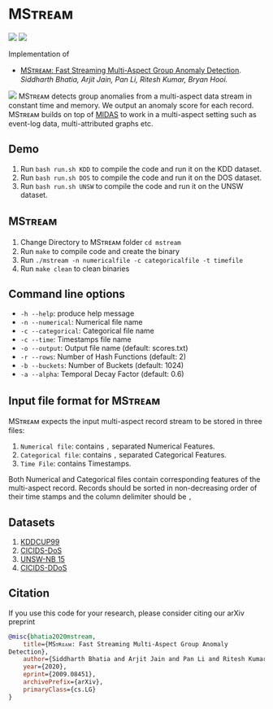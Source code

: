 # MSᴛʀᴇᴀᴍ

<p>
  <a href="https://arxiv.org/pdf/2009.08451.pdf"><img src="http://img.shields.io/badge/Paper-PDF-brightgreen.svg"></a>
  <a href="https://github.com/Stream-AD/MStream/blob/master/LICENSE">
    <img src="https://img.shields.io/badge/License-Apache%202.0-blue.svg">
  </a>
</p>

Implementation of

- [MSᴛʀᴇᴀᴍ: Fast Streaming Multi-Aspect Group Anomaly
Detection](https://arxiv.org/pdf/2009.08451.pdf). *Siddharth Bhatia, Arjit Jain, Pan Li, Ritesh Kumar, Bryan Hooi.*

![](https://www.comp.nus.edu.sg/~sbhatia/assets/img/mstream.png)
MSᴛʀᴇᴀᴍ detects group anomalies from a multi-aspect data stream in constant time and memory. We output an anomaly score for each record. MSᴛʀᴇᴀᴍ builds on top of [MIDAS](https://github.com/Stream-AD/MIDAS) to work in a multi-aspect setting such as event-log data, multi-attributed graphs etc.

## Demo

1. Run `bash run.sh KDD` to compile the code and run it on the KDD dataset.
2. Run `bash run.sh DOS` to compile the code and run it on the DOS dataset.
3. Run `bash run.sh UNSW` to compile the code and run it on the UNSW dataset.


## MSᴛʀᴇᴀᴍ
1. Change Directory to MSᴛʀᴇᴀᴍ folder `cd mstream`
2. Run `make` to compile code and create the binary
2. Run `./mstream -n numericalfile -c categoricalfile -t timefile `
3. Run `make clean` to clean binaries

## Command line options
  * `-h --help`: produce help message
  * `-n --numerical`: Numerical file name
  * `-c --categorical`: Categorical file name
  * `-c --time`: Timestamps file name
  * `-o --output`: Output file name (default: scores.txt)  
  * `-r --rows`: Number of Hash Functions (default: 2)  
  * `-b --buckets`: Number of Buckets (default: 1024)
  * `-a --alpha`: Temporal Decay Factor (default: 0.6)


## Input file format for MSᴛʀᴇᴀᴍ
MSᴛʀᴇᴀᴍ expects the input multi-aspect record stream to be stored in three files:
1. `Numerical file`: contains `,` separated Numerical Features. 
2. `Categorical file`: contains `,` separated Categorical Features. 
3. `Time File`: contains Timestamps. 

Both Numerical and Categorical files contain corresponding features of the multi-aspect record. Records should be sorted in non-decreasing order of their time stamps and the column delimiter should be `,`


## Datasets
1. [KDDCUP99](http://kdd.ics.uci.edu/databases/kddcup99/kddcup99.html)
2. [CICIDS-DoS](https://www.unb.ca/cic/datasets/ids-2018.html)
2. [UNSW-NB 15](https://www.unsw.adfa.edu.au/unsw-canberra-cyber/cybersecurity/ADFA-NB15-Datasets/)
3. [CICIDS-DDoS](https://www.unb.ca/cic/datasets/ids-2018.html)


## Citation

If you use this code for your research, please consider citing our arXiv preprint

```bibtex
@misc{bhatia2020mstream,
    title={MSᴛʀᴇᴀᴍ: Fast Streaming Multi-Aspect Group Anomaly
Detection},
    author={Siddharth Bhatia and Arjit Jain and Pan Li and Ritesh Kumar and Bryan Hooi},
    year={2020},
    eprint={2009.08451},
    archivePrefix={arXiv},
    primaryClass={cs.LG}
}

```
